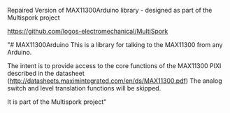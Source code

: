 Repaired Version of MAX11300Arduino library - designed as part of the Multispork project

https://github.com/logos-electromechanical/MultiSpork

"# MAX11300Arduino
This is a library for talking to the MAX11300 from any Arduino. 

The intent is to provide access to the core functions of the MAX11300 PIXI described in the datasheet (http://datasheets.maximintegrated.com/en/ds/MAX11300.pdf)
The analog switch and level translation functions will be skipped. 

It is part of the Multispork project"
